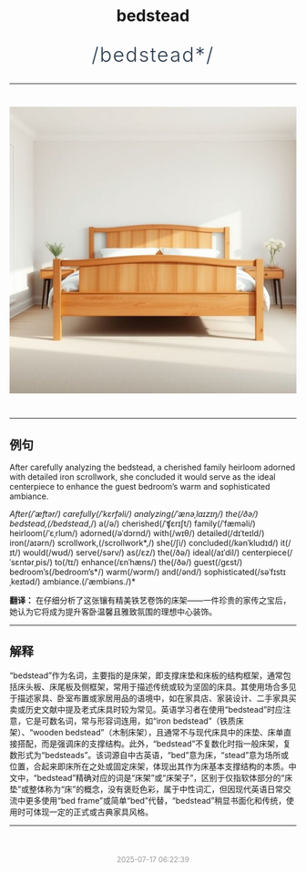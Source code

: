 <div align="center">

# bedstead

<div style="margin: 30px 0;">
<h1 style="font-size: 2.5em; font-weight: 300; letter-spacing: 2px; margin: 0; color: #2c3e50;">
/bedstead*/
</h1>
</div>

</div>

---

<div align="center" style="margin: 40px 0;">

![bedstead](images/bedstead.png)

</div>

---

## 例句

After carefully analyzing the bedstead, a cherished family heirloom adorned with detailed iron scrollwork, she concluded it would serve as the ideal centerpiece to enhance the guest bedroom’s warm and sophisticated ambiance.

*After(/ˈæftər/) carefully(/ˈkɛrfəli/) analyzing(/ˈænəˌlaɪzɪŋ/) the(/ðə/) bedstead,(/bedstead*,/) a(/ə/) cherished(/ˈʧɛrɪʃt/) family(/ˈfæməli/) heirloom(/ˈɛˌrlum/) adorned(/əˈdɔrnd/) with(/wɪθ/) detailed(/dɪˈteɪld/) iron(/aɪərn/) scrollwork,(/scrollwork*,/) she(/ʃi/) concluded(/kənˈkludɪd/) it(/ɪt/) would(/wʊd/) serve(/sərv/) as(/ɛz/) the(/ðə/) ideal(/aɪˈdil/) centerpiece(/ˈsɛntərˌpis/) to(/tɪ/) enhance(/ɛnˈhæns/) the(/ðə/) guest(/gɛst/) bedroom’s(/bedroom’s*/) warm(/wɔrm/) and(/ənd/) sophisticated(/səˈfɪstɪˌkeɪtəd/) ambiance.(/ˈæmbiəns./)*

**翻译：** 在仔细分析了这张镶有精美铁艺卷饰的床架——一件珍贵的家传之宝后，她认为它将成为提升客卧温馨且雅致氛围的理想中心装饰。

---

## 解释

“bedstead”作为名词，主要指的是床架，即支撑床垫和床板的结构框架，通常包括床头板、床尾板及侧框架，常用于描述传统或较为坚固的床具。其使用场合多见于描述家具、卧室布置或家居用品的语境中，如在家具店、家装设计、二手家具买卖或历史文献中提及老式床具时较为常见。英语学习者在使用“bedstead”时应注意，它是可数名词，常与形容词连用，如“iron bedstead”（铁质床架）、“wooden bedstead”（木制床架），且通常不与现代床具中的床垫、床单直接搭配，而是强调床的支撑结构。此外，“bedstead”不复数化时指一般床架，复数形式为“bedsteads”。该词源自中古英语，“bed”意为床，“stead”意为场所或位置，合起来即床所在之处或固定床架，体现出其作为床基本支撑结构的本质。中文中，“bedstead”精确对应的词是“床架”或“床架子”，区别于仅指软体部分的“床垫”或整体称为“床”的概念，没有褒贬色彩，属于中性词汇，但因现代英语日常交流中更多使用“bed frame”或简单“bed”代替，“bedstead”稍显书面化和传统，使用时可体现一定的正式或古典家具风格。


---

<div align="center" style="margin-top: 50px;">
<small style="color: #999; font-size: 0.9em;">2025-07-17 06:22:39</small>
</div>
